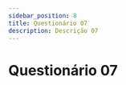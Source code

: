 ```yaml
---
sidebar_position: 8
title: Questionário 07
description: Descrição 07
---
```


# Questionário 07
